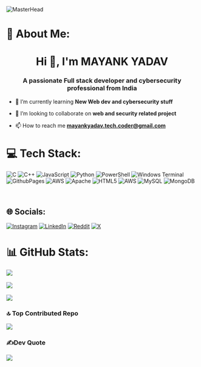 ![MasterHead](https://i.pinimg.com/originals/f3/65/ab/f365ab2ff03dec54688b7a6aee0ea34c.jpg)
# 💫 About Me:
<h1 align="center">Hi 👋, I'm MAYANK YADAV</h1>
<h3 align="center">A passionate Full stack developer and cybersecurity professional from India</h3>

- 🌱 I’m currently learning **New Web dev and cybersecurity stuff**

- 👯 I’m looking to collaborate on **web and security related project**

- 📫 How to reach me **mayankyadav.tech.coder@gmail.com**


<p align="left">
</p>









# 💻 Tech Stack:
![C](https://img.shields.io/badge/c-%2300599C.svg?style=for-the-badge&logo=c&logoColor=white) ![C++](https://img.shields.io/badge/c++-%2300599C.svg?style=for-the-badge&logo=c%2B%2B&logoColor=white) ![JavaScript](https://img.shields.io/badge/javascript-%23323330.svg?style=for-the-badge&logo=javascript&logoColor=%23F7DF1E) ![Python](https://img.shields.io/badge/python-3670A0?style=for-the-badge&logo=python&logoColor=ffdd54) ![PowerShell](https://img.shields.io/badge/PowerShell-%235391FE.svg?style=for-the-badge&logo=powershell&logoColor=white) ![Windows Terminal](https://img.shields.io/badge/Windows%20Terminal-%234D4D4D.svg?style=for-the-badge&logo=windows-terminal&logoColor=white) ![GithubPages](https://img.shields.io/badge/github%20pages-121013?style=for-the-badge&logo=github&logoColor=white) ![AWS](https://img.shields.io/badge/AWS-%23FF9900.svg?style=for-the-badge&logo=amazon-aws&logoColor=white) ![Apache](https://img.shields.io/badge/apache-%23D42029.svg?style=for-the-badge&logo=apache&logoColor=white) ![HTML5](https://img.shields.io/badge/html5-%23E34F26.svg?style=for-the-badge&logo=html5&logoColor=white) ![AWS](https://img.shields.io/badge/AWS-%23FF9900.svg?style=for-the-badge&logo=amazon-aws&logoColor=white) ![MySQL](https://img.shields.io/badge/mysql-4479A1.svg?style=for-the-badge&logo=mysql&logoColor=white) ![MongoDB](https://img.shields.io/badge/MongoDB-%234ea94b.svg?style=for-the-badge&logo=mongodb&logoColor=white)
<br>

<br>



## 🌐 Socials:
[![Instagram](https://img.shields.io/badge/Instagram-%23E4405F.svg?logo=Instagram&logoColor=white)]("""link""") [![LinkedIn](https://img.shields.io/badge/LinkedIn-%230077B5.svg?logo=linkedin&logoColor=white)](https://www.linkedin.com/in/mayank-yadav-554620307/) [![Reddit](https://img.shields.io/badge/Reddit-%23FF4500.svg?logo=Reddit&logoColor=white)](https://www.reddit.com/user/mayank_kumar_103/) [![X](https://img.shields.io/badge/X-black.svg?logo=X&logoColor=white)](https://x.com/https://x.com/mayank_night) 

# 📊 GitHub Stats:
![](https://github-readme-stats.vercel.app/api?username=MayanK23YadaV&theme=tokyonight&hide_border=false&include_all_commits=true&count_private=true)<br/>
<br>
![](https://github-readme-streak-stats.herokuapp.com/?user=MayanK23YadaV&theme=tokyonight&hide_border=false)<br/>
<br>
![](https://github-readme-stats.vercel.app/api/top-langs/?username=MayanK23YadaV&theme=tokyonight&hide_border=false&include_all_commits=true&count_private=true&layout=compact)



### 🔝 Top Contributed Repo
![](https://github-contributor-stats.vercel.app/api?username=MayanK23YadaV&limit=5&theme=dark&combine_all_yearly_contributions=true)



### ✍️Dev Quote
![](https://quotes-github-readme.vercel.app/api?type=horizontal&theme=tokyonight)

